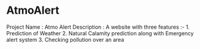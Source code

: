 # AtmoAlert
Project Name : Atmo Alert  Description : A website with three features :-  1. Prediction of Weather  2. Natural Calamity prediction along with Emergency alert system  3. Checking pollution over an area
